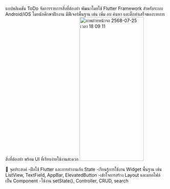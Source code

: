 แอปพลิเคชัน ToDo จัดการรายการสิ่งที่ต้องทำ พัฒนาโดยใช้ Flutter Framework 
สำหรับระบบ Android/iOS โดยนักศึกษาฝึกงาน มีฟีเจอร์พื้นฐาน เช่น เพิ่ม ลบ ค้นหา และติ๊กทำเสร็จของรายการสิ่งที่ต้องทำ
พร้อม UI ที่เรียบง่ายใช้งานสะดวก
<img width="200" height="450" border-radius="25px" alt="ภาพถ่ายหน้าจอ 2568-07-25 เวลา 18 09 11" src="https://github.com/user-attachments/assets/c110f746-6a06-4390-a8ff-2d3e1cc2f1fc" />



🎯 จุดประสงค์
-ฝึกใช้ Flutter และการทำงานกับ State
-เรียนรู้การใช้งาน Widget พื้นฐาน เช่น ListView, TextField, AppBar, ElevatedButton
-เข้าใจการสร้าง Layout และแยกไฟล์เป็น Component
-ใช้งาน setState(), Controller, CRUD, search
